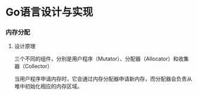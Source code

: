 Go语言设计与实现
===

### 内存分配

1. 设计原理

   三个不同的组件，分别是用户程序（Mutator）、分配器（Allocator）和收集器（Collector）

   当用户程序申请内存时，它会通过内存分配器申请新内存，而分配器会负责从堆中初始化相应的内存区域。